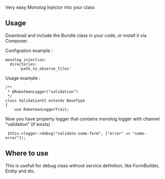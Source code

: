 
Very easy Monolog Injector into your class

## Usage

Download and include the Bundle class in your code, or install it via Composer.


Configration example :

	monolog_injection:
      directories:
        - 'path_to_observe_files'


Usage example :
    
	/**
     * @RaketmanLogger("validation")
     */
    class ValidationV1 extends BaseType
    {
        use RaketmanLoggerTrait;
		
Now you have property logger that contains monolog logger with channel "validation" (if exists) 

	 $this->logger->debug("validate-some-form", ["error" => "some-error"]);

	
## Where to use

This is usefull for debug class without service definition, like FormBuilder, Entity and etc.
